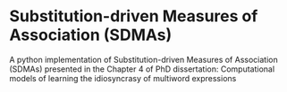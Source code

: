 # Substitution-driven Measures of Association (SDMAs)


A python implementation of Substitution-driven Measures of Association (SDMAs) presented in the Chapter 4 of PhD dissertation: 
Computational models of learning the idiosyncrasy of multiword expressions
